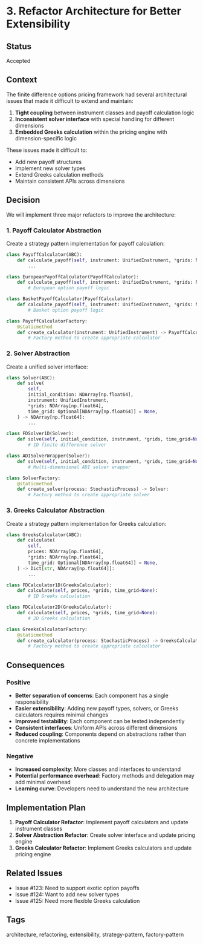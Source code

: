# 3. Refactor Architecture for Better Extensibility

## Status
Accepted

## Context
The finite difference options pricing framework had several architectural issues that made it difficult to extend and maintain:

1. **Tight coupling** between instrument classes and payoff calculation logic
2. **Inconsistent solver interface** with special handling for different dimensions
3. **Embedded Greeks calculation** within the pricing engine with dimension-specific logic

These issues made it difficult to:
- Add new payoff structures
- Implement new solver types
- Extend Greeks calculation methods
- Maintain consistent APIs across dimensions

## Decision
We will implement three major refactors to improve the architecture:

### 1. Payoff Calculator Abstraction
Create a strategy pattern implementation for payoff calculation:

```python
class PayoffCalculator(ABC):
    def calculate_payoff(self, instrument: UnifiedInstrument, *grids: NDArray[np.float64]) -> NDArray[np.float64]:
        ...

class EuropeanPayoffCalculator(PayoffCalculator):
    def calculate_payoff(self, instrument: UnifiedInstrument, *grids: NDArray[np.float64]) -> NDArray[np.float64]:
        # European option payoff logic

class BasketPayoffCalculator(PayoffCalculator):
    def calculate_payoff(self, instrument: UnifiedInstrument, *grids: NDArray[np.float64]) -> NDArray[np.float64]:
        # Basket option payoff logic

class PayoffCalculatorFactory:
    @staticmethod
    def create_calculator(instrument: UnifiedInstrument) -> PayoffCalculator:
        # Factory method to create appropriate calculator
```

### 2. Solver Abstraction
Create a unified solver interface:

```python
class Solver(ABC):
    def solve(
        self,
        initial_condition: NDArray[np.float64],
        instrument: UnifiedInstrument,
        *grids: NDArray[np.float64],
        time_grid: Optional[NDArray[np.float64]] = None,
    ) -> NDArray[np.float64]:
        ...

class FDSolver1D(Solver):
    def solve(self, initial_condition, instrument, *grids, time_grid=None):
        # 1D finite difference solver

class ADISolverWrapper(Solver):
    def solve(self, initial_condition, instrument, *grids, time_grid=None):
        # Multi-dimensional ADI solver wrapper

class SolverFactory:
    @staticmethod
    def create_solver(process: StochasticProcess) -> Solver:
        # Factory method to create appropriate solver
```

### 3. Greeks Calculator Abstraction
Create a strategy pattern implementation for Greeks calculation:

```python
class GreeksCalculator(ABC):
    def calculate(
        self,
        prices: NDArray[np.float64],
        *grids: NDArray[np.float64],
        time_grid: Optional[NDArray[np.float64]] = None,
    ) -> Dict[str, NDArray[np.float64]]:
        ...

class FDCalculator1D(GreeksCalculator):
    def calculate(self, prices, *grids, time_grid=None):
        # 1D Greeks calculation

class FDCalculator2D(GreeksCalculator):
    def calculate(self, prices, *grids, time_grid=None):
        # 2D Greeks calculation

class GreeksCalculatorFactory:
    @staticmethod
    def create_calculator(process: StochasticProcess) -> GreeksCalculator:
        # Factory method to create appropriate calculator
```

## Consequences

### Positive
- **Better separation of concerns**: Each component has a single responsibility
- **Easier extensibility**: Adding new payoff types, solvers, or Greeks calculators requires minimal changes
- **Improved testability**: Each component can be tested independently
- **Consistent interfaces**: Uniform APIs across different dimensions
- **Reduced coupling**: Components depend on abstractions rather than concrete implementations

### Negative
- **Increased complexity**: More classes and interfaces to understand
- **Potential performance overhead**: Factory methods and delegation may add minimal overhead
- **Learning curve**: Developers need to understand the new architecture

## Implementation Plan
1. **Payoff Calculator Refactor**: Implement payoff calculators and update instrument classes
2. **Solver Abstraction Refactor**: Create solver interface and update pricing engine
3. **Greeks Calculator Refactor**: Implement Greeks calculators and update pricing engine

## Related Issues
- Issue #123: Need to support exotic option payoffs
- Issue #124: Want to add new solver types
- Issue #125: Need more flexible Greeks calculation

## Tags
architecture, refactoring, extensibility, strategy-pattern, factory-pattern